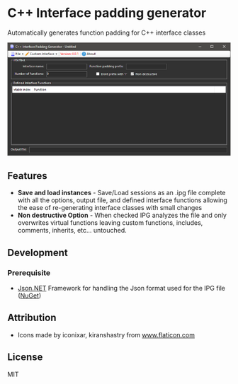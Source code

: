 # C++ Interface padding generator
Automatically generates function padding for C++ interface classes 

<img src="./ss.png" />

## Features
* **Save and load instances** - Save/Load sessions as an .ipg file complete with all the options, output file, and defined interface functions allowing the ease of re-generating interface classes with small changes
* **Non destructive Option** - When checked IPG analyzes the file and only overwrites virtual functions leaving custom functions, includes, comments, inherits, etc... untouched.

## Development
### Prerequisite
* [Json.NET](https://www.newtonsoft.com/json) Framework for handling the Json format used for the IPG file ([NuGet](https://www.nuget.org/packages/Newtonsoft.Json/))

## Attribution
* Icons made by iconixar, kiranshastry from www.flaticon.com

## License
MIT